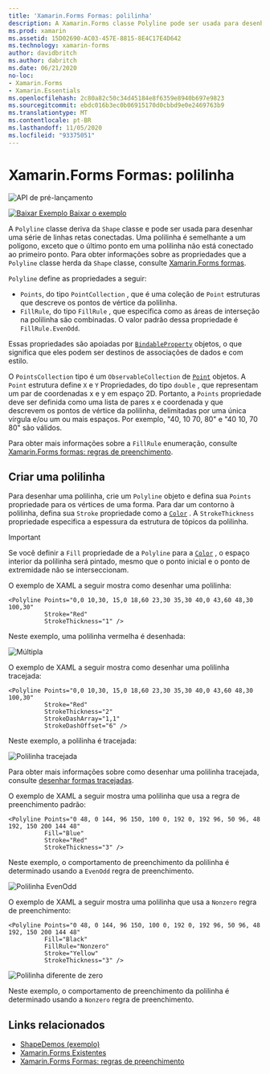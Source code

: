```yaml
---
title: 'Xamarin.Forms Formas: polilinha'
description: A Xamarin.Forms classe Polyline pode ser usada para desenhar uma série de linhas retas conectadas.
ms.prod: xamarin
ms.assetid: 15D02690-AC03-457E-8815-8E4C17E4D642
ms.technology: xamarin-forms
author: davidbritch
ms.author: dabritch
ms.date: 06/21/2020
no-loc:
- Xamarin.Forms
- Xamarin.Essentials
ms.openlocfilehash: 2c80a82c50c34d45184e8f6359e8940b697e9823
ms.sourcegitcommit: ebdc016b3ec0b06915170d0cbbd9e0e2469763b9
ms.translationtype: MT
ms.contentlocale: pt-BR
ms.lasthandoff: 11/05/2020
ms.locfileid: "93375051"
---
```

# <a name="no-locxamarinforms-shapes-polyline"></a>Xamarin.Forms Formas: polilinha

![API de pré-lançamento](~/media/shared/preview.png)

[![Baixar Exemplo](~/media/shared/download.png) Baixar o exemplo](/samples/xamarin/xamarin-forms-samples/userinterface-shapesdemos/)

A `Polyline` classe deriva da `Shape` classe e pode ser usada para desenhar uma série de linhas retas conectadas. Uma polilinha é semelhante a um polígono, exceto que o último ponto em uma polilinha não está conectado ao primeiro ponto. Para obter informações sobre as propriedades que a `Polyline` classe herda da `Shape` classe, consulte [ Xamarin.Forms formas](index.md).

`Polyline` define as propriedades a seguir:

- `Points`, do tipo `PointCollection` , que é uma coleção de `Point` estruturas que descreve os pontos de vértice da polilinha.
- `FillRule`, do tipo `FillRule` , que especifica como as áreas de interseção na polilinha são combinadas. O valor padrão dessa propriedade é `FillRule.EvenOdd`.

Essas propriedades são apoiadas por [`BindableProperty`](xref:Xamarin.Forms.BindableProperty) objetos, o que significa que eles podem ser destinos de associações de dados e com estilo.

O `PointsCollection` tipo é um `ObservableCollection` de [`Point`](xref:Xamarin.Forms.Point) objetos. A `Point` estrutura define `X` e `Y` Propriedades, do tipo `double` , que representam um par de coordenadas x e y em espaço 2D. Portanto, a `Points` propriedade deve ser definida como uma lista de pares x e coordenada y que descrevem os pontos de vértice da polilinha, delimitadas por uma única vírgula e/ou um ou mais espaços. Por exemplo, "40, 10 70, 80" e "40 10, 70 80" são válidos.

Para obter mais informações sobre a `FillRule` enumeração, consulte [ Xamarin.Forms formas: regras de preenchimento](fillrules.md).

## <a name="create-a-polyline"></a>Criar uma polilinha

Para desenhar uma polilinha, crie um `Polyline` objeto e defina sua `Points` propriedade para os vértices de uma forma. Para dar um contorno à polilinha, defina sua `Stroke` propriedade como a [`Color`](xref:Xamarin.Forms.Color) . A `StrokeThickness` propriedade especifica a espessura da estrutura de tópicos da polilinha.

> [!IMPORTANT]
> Se você definir a `Fill` propriedade de a `Polyline` para a [`Color`](xref:Xamarin.Forms.Color) , o espaço interior da polilinha será pintado, mesmo que o ponto inicial e o ponto de extremidade não se interseccionam.

O exemplo de XAML a seguir mostra como desenhar uma polilinha:

```xaml
<Polyline Points="0,0 10,30, 15,0 18,60 23,30 35,30 40,0 43,60 48,30 100,30"
          Stroke="Red"
          StrokeThickness="1" />
```

Neste exemplo, uma polilinha vermelha é desenhada:

![Múltipla](polyline-images/stroke.png "Linha poligonal")

O exemplo de XAML a seguir mostra como desenhar uma polilinha tracejada:

```xaml
<Polyline Points="0,0 10,30, 15,0 18,60 23,30 35,30 40,0 43,60 48,30 100,30"
          Stroke="Red"
          StrokeThickness="2"
          StrokeDashArray="1,1"
          StrokeDashOffset="6" />
```

Neste exemplo, a polilinha é tracejada:

![Polilinha tracejada](polyline-images/dashed.png "Polilinha tracejada")

Para obter mais informações sobre como desenhar uma polilinha tracejada, consulte [desenhar formas tracejadas](index.md#draw-dashed-shapes).

O exemplo de XAML a seguir mostra uma polilinha que usa a regra de preenchimento padrão:

```xaml
<Polyline Points="0 48, 0 144, 96 150, 100 0, 192 0, 192 96, 50 96, 48 192, 150 200 144 48"
          Fill="Blue"
          Stroke="Red"
          StrokeThickness="3" />
```

Neste exemplo, o comportamento de preenchimento da polilinha é determinado usando a `EvenOdd` regra de preenchimento.

![Polilinha EvenOdd](polyline-images/evenodd.png "EvenOdd polyine")

O exemplo de XAML a seguir mostra uma polilinha que usa a `Nonzero` regra de preenchimento:

```xaml
<Polyline Points="0 48, 0 144, 96 150, 100 0, 192 0, 192 96, 50 96, 48 192, 150 200 144 48"
          Fill="Black"
          FillRule="Nonzero"
          Stroke="Yellow"
          StrokeThickness="3" />
```

![Polilinha diferente de zero](polyline-images/nonzero.png "Polilinha diferente de zero")

Neste exemplo, o comportamento de preenchimento da polilinha é determinado usando a `Nonzero` regra de preenchimento.

## <a name="related-links"></a>Links relacionados

- [ShapeDemos (exemplo)](/samples/xamarin/xamarin-forms-samples/userinterface-shapesdemos/)
- [Xamarin.Forms Existentes](index.md)
- [Xamarin.Forms Formas: regras de preenchimento](fillrules.md)